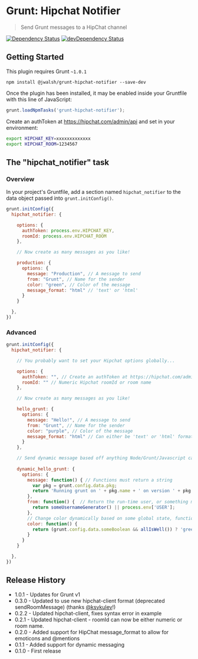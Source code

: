 # Grunt: Hipchat Notifier
> Send Grunt messages to a HipChat channel

[![Dependency Status](https://david-dm.org/jwalsh/grunt-hipchat-notifier.png)](https://david-dm.org/jwalsh/grunt-hipchat-notifier)
[![devDependency Status](https://david-dm.org/jwalsh/grunt-hipchat-notifier/dev-status.png)](https://david-dm.org/jwalsh/grunt-hipchat-notifier#info=devDependencies)

## Getting Started

This plugin requires Grunt `~1.0.1`

```shell
npm install @jwalsh/grunt-hipchat-notifier --save-dev
```

Once the plugin has been installed, it may be enabled inside your Gruntfile with this line of JavaScript:

```js
grunt.loadNpmTasks('grunt-hipchat-notifier');
```

Create an authToken at https://hipchat.com/admin/api and set in your environment: 

```sh 
export HIPCHAT_KEY=xxxxxxxxxxxxx
export HIPCHAT_ROOM=1234567
```

## The "hipchat_notifier" task

### Overview

In your project's Gruntfile, add a section named `hipchat_notifier` to the data object passed into `grunt.initConfig()`.

```js
grunt.initConfig({
  hipchat_notifier: {

    options: {
      authToken: process.env.HIPCHAT_KEY,
      roomId: process.env.HIPCHAT_ROOM
    },

    // Now create as many messages as you like!

    production: {
      options: {
        message: "Production", // A message to send
        from: "Grunt", // Name for the sender
        color: "green", // Color of the message
        message_format: "html" // 'text' or 'html' 
      }
    }

  },
})
```

### Advanced

```js
grunt.initConfig({
  hipchat_notifier: {

    // You probably want to set your Hipchat options globally...

    options: {
      authToken: "", // Create an authToken at https://hipchat.com/admin/api
      roomId: "" // Numeric Hipchat roomId or room name
    },

    // Now create as many messages as you like!

    hello_grunt: {
      options: {
        message: "Hello!", // A message to send
        from: "Grunt", // Name for the sender
        color: "purple", // Color of the message
        message_format: "html" // Can either be 'text' or 'html' format
      }
    },

    // Send dynamic message based off anything Node/Grunt/Javascript can do!
    
    dynamic_hello_grunt: {
      options: {
        message: function() { // Functions must return a string
          var pkg = grunt.config.data.pkg;
          return 'Running grunt on ' + pkg.name + ' on version ' + pkg.name;
        },
        from: function() {  // Return the run-time user, or something more creative.
          return someUsernameGenerator() || process.env['USER'];
        },
        // Change color dynamically based on some global state, function response, etc
        color: function() {
          return (grunt.config.data.someBoolean && allIsWell()) ? 'green' : 'red';
        }
      }
    }

  },
})
```

## Release History

* 1.0.1 - Updates for Grunt v1
* 0.3.0 - Updated to use new hipchat-client format (deprecated sendRoomMessage) (thanks [@ksykulev](https://github.com/ksykulev)!)
* 0.2.2 - Updated hipchat-client, fixes syntax error in example
* 0.2.1 - Updated hipchat-client - roomId can now be either numeric or room name.
* 0.2.0 - Added support for HipChat message_format to allow for emoticons and @mentions
* 0.1.1 - Added support for dynamic messaging
* 0.1.0 - First release

